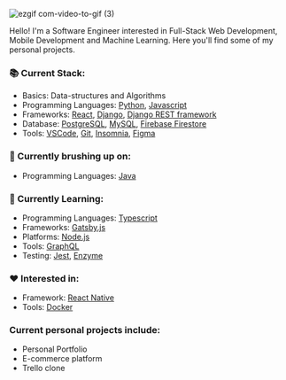  ![ezgif com-video-to-gif (3)](https://user-images.githubusercontent.com/9547354/89804627-d0f38e80-db0a-11ea-984f-7d5253142a4f.gif)

Hello! I'm a Software Engineer interested in Full-Stack Web Development, Mobile Development and Machine Learning. Here you'll find some of my personal projects.

### :books: Current Stack:

- Basics: Data-structures and Algorithms
- Programming Languages: [Python](https://www.python.org/), [Javascript](https://www.javascript.com/)
- Frameworks: [React](https://reactjs.org/), [Django](https://www.djangoproject.com/), [Django REST framework](https://www.django-rest-framework.org/)
- Database: [PostgreSQL](https://www.postgresql.org/), [MySQL](https://www.mysql.com/), [Firebase Firestore](https://firebase.google.com/)
- Tools: [VSCode](https://code.visualstudio.com/), [Git](https://www.github.com/), [Insomnia](https://insomnia.rest/), [Figma](https://www.figma.com/)

### :art: Currently brushing up on:

- Programming Languages: [Java](https://www.java.com/en/)

### :dart: Currently Learning:

- Programming Languages: [Typescript](https://www.typescriptlang.org/)
- Frameworks: [Gatsby.js](https://www.gatsbyjs.org/)
- Platforms: [Node.js](https://nodejs.org/en/)
- Tools: [GraphQL](https://graphql.org/)
- Testing: [Jest](https://jestjs.io/), [Enzyme](https://enzymejs.github.io/enzyme/)

### :hearts: Interested in:

- Framework: [React Native](https://reactnative.dev/)
- Tools: [Docker](https://www.docker.com/)

### Current personal projects include:

- Personal Portfolio
- E-commerce platform
- Trello clone

